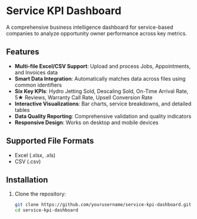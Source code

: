 # Service KPI Dashboard

A comprehensive business intelligence dashboard for service-based companies to analyze opportunity owner performance across key metrics.

## Features

- **Multi-file Excel/CSV Support**: Upload and process Jobs, Appointments, and Invoices data
- **Smart Data Integration**: Automatically matches data across files using common identifiers
- **Six Key KPIs**: Hydro Jetting Sold, Descaling Sold, On-Time Arrival Rate, 5★ Reviews, Warranty Call Rate, Upsell Conversion Rate
- **Interactive Visualizations**: Bar charts, service breakdowns, and detailed tables
- **Data Quality Reporting**: Comprehensive validation and quality indicators
- **Responsive Design**: Works on desktop and mobile devices

## Supported File Formats

- Excel (.xlsx, .xls)
- CSV (.csv)

## Installation

1. Clone the repository:
   ```bash
   git clone https://github.com/yourusername/service-kpi-dashboard.git
   cd service-kpi-dashboard
